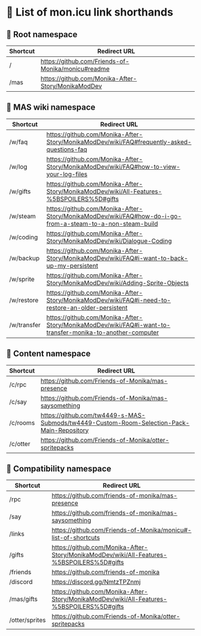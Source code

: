 # 🔗 List of mon.icu link shorthands

## 🌳 Root namespace

| Shortcut | Redirect URL                                       |
|----------|----------------------------------------------------|
| /        | https://github.com/Friends-of-Monika/monicu#readme |
| /mas     | https://github.com/Monika-After-Story/MonikaModDev |

## 📖 MAS wiki namespace

| Shortcut    | Redirect URL                                                                                              |
|-------------|-----------------------------------------------------------------------------------------------------------|
| /w/faq      | https://github.com/Monika-After-Story/MonikaModDev/wiki/FAQ#frequently-asked-questions-faq                |
| /w/log      | https://github.com/Monika-After-Story/MonikaModDev/wiki/FAQ#how-to-view-your-log-files                    |
| /w/gifts    | https://github.com/Monika-After-Story/MonikaModDev/wiki/All-Features-%5BSPOILERS%5D#gifts                 |
| /w/steam    | https://github.com/Monika-After-Story/MonikaModDev/wiki/FAQ#how-do-i-go-from-a-steam-to-a-non-steam-build |
| /w/coding   | https://github.com/Monika-After-Story/MonikaModDev/wiki/Dialogue-Coding                                   |
| /w/backup   | https://github.com/Monika-After-Story/MonikaModDev/wiki/FAQ#i-want-to-back-up-my-persistent               |
| /w/sprite   | https://github.com/Monika-After-Story/MonikaModDev/wiki/Adding-Sprite-Objects                             |
| /w/restore  | https://github.com/Monika-After-Story/MonikaModDev/wiki/FAQ#i-need-to-restore-an-older-persistent         |
| /w/transfer | https://github.com/Monika-After-Story/MonikaModDev/wiki/FAQ#i-want-to-transfer-monika-to-another-computer |

## 🎁 Content namespace

| Shortcut | Redirect URL                                                                              |
|----------|-------------------------------------------------------------------------------------------|
| /c/rpc   | https://github.com/Friends-of-Monika/mas-presence                                         |
| /c/say   | https://github.com/Friends-of-Monika/mas-saysomething                                     |
| /c/rooms | https://github.com/tw4449-s-MAS-Submods/tw4449-Custom-Room-Selection-Pack-Main-Repository |
| /c/otter | https://github.com/Friends-of-Monika/otter-spritepacks                                    |

## 📜 Compatibility namespace

| Shortcut       | Redirect URL                                                                              |
|----------------|-------------------------------------------------------------------------------------------|
| /rpc           | https://github.com/friends-of-monika/mas-presence                                         |
| /say           | https://github.com/friends-of-monika/mas-saysomething                                     |
| /links         | https://github.com/Friends-of-Monika/monicu#-list-of-shortcuts                            |
| /gifts         | https://github.com/Monika-After-Story/MonikaModDev/wiki/All-Features-%5BSPOILERS%5D#gifts |
| /friends       | https://github.com/friends-of-monika                                                      |
| /discord       | https://discord.gg/NmtzTPZnmj                                                             |
| /mas/gifts     | https://github.com/Monika-After-Story/MonikaModDev/wiki/All-Features-%5BSPOILERS%5D#gifts |
| /otter/sprites | https://github.com/Friends-of-Monika/otter-spritepacks                                    |
